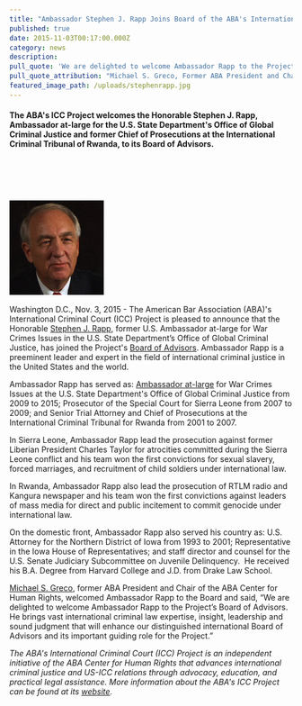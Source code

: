 ```yaml
---
title: "Ambassador Stephen J. Rapp Joins Board of the ABA's International Criminal Court Project"
published: true
date: 2015-11-03T00:17:00.000Z
category: news
description:
pull_quote: 'We are delighted to welcome Ambassador Rapp to the Project’s Board of Advisors. He brings vast international criminal law expertise, insight, leadership and sound judgment that will enhance our distinguished international Board of Advisors and its important guiding role for the Project.'
pull_quote_attribution: "Michael S. Greco, Former ABA President and Chair of the ABA Center for Human Rights and the ABA's ICC Project Board of Advisors"
featured_image_path: /uploads/stephenrapp.jpg
---
```



#### The ABA's ICC Project welcomes the Honorable Stephen J. Rapp, Ambassador at-large for the U.S. State Department's Office of Global Criminal Justice and former Chief of Prosecutions at the International Criminal Tribunal of Rwanda, to its Board of Advisors.

#### &nbsp;

#### &nbsp;

![](/uploads/rapp-sm.jpg)

Washington D.C., Nov. 3, 2015 - The American Bar Association (ABA)'s International Criminal Court (ICC) Project is pleased to announce that the Honorable&nbsp;[Stephen J. Rapp](https://www.aba-icc.org/board-of-advisors/hon-stephen-j-rapp/), former U.S. Ambassador at-large for War Crimes Issues in the U.S. State Department’s Office of Global Criminal Justice, has joined the Project's&nbsp;[Board of Advisors](http://www.aba-icc.org/the-aba-icc-project/board-of-advisors/). Ambassador Rapp is a preeminent leader and expert in the field of international criminal justice in the United States and the world.

Ambassador Rapp has served as: [Ambassador at-large](http://m.state.gov/md129455.htm)&nbsp;for War Crimes Issues at the U.S. State Department's Office of Global Criminal Justice from 2009 to 2015; Prosecutor of the Special Court for Sierra Leone from 2007 to 2009; and Senior Trial Attorney and Chief of Prosecutions at the International Criminal Tribunal for Rwanda from 2001 to 2007.&nbsp;

In Sierra Leone, Ambassador Rapp lead the prosecution against former Liberian President Charles Taylor for atrocities committed during the Sierra Leone conflict and his team won the first convictions for sexual slavery, forced marriages, and recruitment of child soldiers under international law.

In Rwanda, Ambassador Rapp also lead the prosecution of RTLM radio and Kangura newspaper and his team won the first convictions against leaders of mass media for direct and public incitement to commit genocide under international law.

On the domestic front, Ambassador Rapp also served his country as: U.S. Attorney for the Northern District of Iowa from 1993 to 2001; Representative in the Iowa House of Representatives; and staff director and counsel for the U.S. Senate Judiciary Subcommittee on Juvenile Delinquency.&nbsp; He received his B.A. Degree from Harvard College and J.D. from Drake Law School.

[Michael S. Greco](http://www.aba-icc.org/board-of-advisors/michael-s-greco/), former ABA President and Chair of the ABA Center for Human Rights, welcomed Ambassador Rapp to the Board and said, “We are delighted to welcome Ambassador Rapp to the Project’s Board of Advisors. He brings vast international criminal law expertise, insight, leadership and sound judgment that will enhance our distinguished international Board of Advisors and its important guiding role for the Project.”

*The ABA's International Criminal Court (ICC) Project is an independent initiative of the ABA Center for Human Rights that advances international criminal justice and US-ICC relations through advocacy, education, and practical legal assistance. More information about the ABA's ICC Project can be found at its [website](http://www.aba-icc.org).*